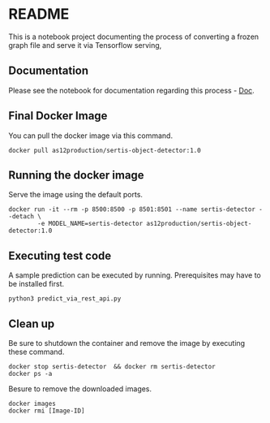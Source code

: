 # README

This is a notebook project documenting the process of converting a frozen graph file and serve it via Tensorflow serving,

## Documentation

Please see the notebook for documentation regarding this process - [Doc](https://github.com/As-12/Frozen-Graph-To-TF-Serving/blob/master/Serving%20Object%20Detector%20Model%20via%20TF%20Serving.ipynb).


## Final Docker Image

You can pull the docker image via this command.

```
docker pull as12production/sertis-object-detector:1.0
```

## Running the docker image

Serve the image using the default ports.

```
docker run -it --rm -p 8500:8500 -p 8501:8501 --name sertis-detector --detach \
        -e MODEL_NAME=sertis-detector as12production/sertis-object-detector:1.0
```

## Executing test code

A sample prediction can be executed by running. Prerequisites may have to be installed first.

```
python3 predict_via_rest_api.py
```

## Clean up

Be sure to shutdown the container and remove the image by executing these command.

```
docker stop sertis-detector  && docker rm sertis-detector
docker ps -a
```

Besure to remove the downloaded images.
```
docker images
docker rmi [Image-ID]
```
